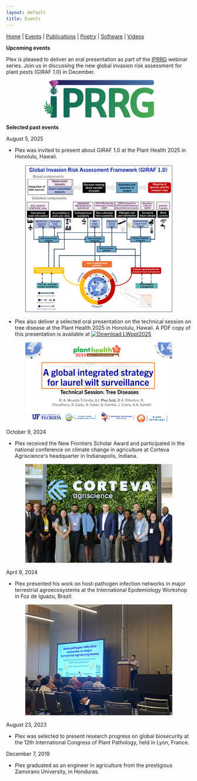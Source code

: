 ```yaml
---
layout: default
title: Events
---
```


<nav>
    <a href="index.html">Home</a> |
    <a href="events.html">Events</a> |
    <a href="publications.html">Publications</a> |
    <a href="poetry.html">Poetry</a> |
    <a href="software.html">Software</a> |
    <a href="videos.html">Videos</a>
</nav>

**Upcoming events**

Plex is pleased to deliver an oral presentation as part of the [IPRRG](https://pestrisk.org/iprrg-2025/) webinar series. Join us in discussing the new global invasion risk assessment for plant pests (GIRAF 1.0)
in December.
<p align="center">
    <img src="iprrg_logo.png" alt="" width="300">
</p>

**Selected past events**

August 5, 2025
 - Plex was invited to present about GIRAF 1.0 at the Plant Health 2025 in Honolulu, Hawaii.
 <p align="center">
    <img src="GIRAF1.0.png" alt="" width="400">
</p>

 - Plex also deliver a selected oral presentation on the technical session on tree disease at the Plant Health 2025 in Honolulu, Hawaii. A PDF copy of this presentation is available at [![Download LWppt2025](https://img.shields.io/badge/Download-LW_ppt-blue?style=for-the-badge&logo=adobe)](LWppt2025.pdf)
<p align="center">
    <img src="LWslide.png" alt="" width="400">
</p>

October 9, 2024
 - Plex received the New Frontiers Scholar Award and participated in the national conference on climate change in agriculture at Corteva Agriscience's headquarter in Indianapolis, Indiana.
<p align="center">
    <img src="Corteva-Plex.jpg" alt="" width="400">
</p>

April 9, 2024
 - Plex presented his work on host-pathogen infection networks in major terrestrial agroecosystems at the International Epidemiology Workshop in Foz de Iguazu, Brazil.
<p align="center">
    <img src="IEW13.jpg" alt="" width="400">
</p>

August 23, 2023
 - Plex was selected to present research progress on global biosecurity at the 12th International Congress of Plant Pathology, held in Lyon, France.

December 7, 2019
 - Plex graduated as an engineer in agriculture from the prestigious Zamorano University, in Honduras.
<p align="center">
    <img src="ZamoranoGrad.jpg" alt="" width="400">
</p>